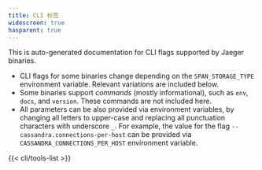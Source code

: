 ```yaml
---
title: CLI 标签
widescreen: true
hasparent: true
---
```


This is auto-generated documentation for CLI flags supported by Jaeger binaries.

- CLI flags for some binaries change depending on the `SPAN_STORAGE_TYPE` environment variable. Relevant variations are included below.
- Some binaries support _commands_ (mostly informational), such as `env`, `docs`, and `version`. These commands are not included here.
- All parameters can be also provided via environment variables, by changing all letters to upper-case and replacing all punctuation characters with underscore `_`. For example, the value for the flag `--cassandra.connections-per-host` can be provided via `CASSANDRA_CONNECTIONS_PER_HOST` environment variable.

{{< cli/tools-list >}}
